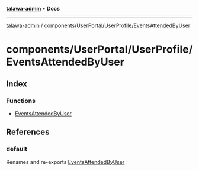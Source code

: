 [**talawa-admin**](../../../../README.md) • **Docs**

***

[talawa-admin](../../../../modules.md) / components/UserPortal/UserProfile/EventsAttendedByUser

# components/UserPortal/UserProfile/EventsAttendedByUser

## Index

### Functions

- [EventsAttendedByUser](functions/EventsAttendedByUser.md)

## References

### default

Renames and re-exports [EventsAttendedByUser](functions/EventsAttendedByUser.md)
